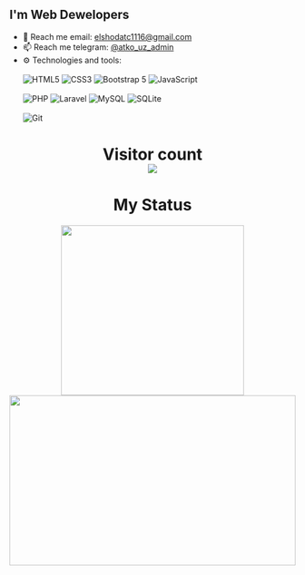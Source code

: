 <h2>I'm Web Dewelopers</h2>

- 📧 Reach me email: elshodatc1116@gmail.com
- 📫 Reach me telegram: [@atko_uz_admin](https://t.me/atko_uz_admin)
- ⚙️ Technologies and tools: <br /> <br /> 
![HTML5](https://img.shields.io/badge/html5-%23E34F26.svg?style=for-the-badge&logo=html5&logoColor=white)
![CSS3](https://img.shields.io/badge/css3-%231572B6.svg?style=for-the-badge&logo=css3&logoColor=white)
![Bootstrap 5](https://img.shields.io/badge/Bootstrap%205-0078d7.svg?style=for-the-badge&logo=bootstrap&logoColor=white)
![JavaScript](https://img.shields.io/badge/javascript-%23323330.svg?style=for-the-badge&logo=javascript&logoColor=%23F7DF1E)<br><br>
![PHP](https://img.shields.io/badge/php-%23777BB4.svg?style=for-the-badge&logo=php&logoColor=white)
![Laravel](https://img.shields.io/badge/laravel-%23FF2D20.svg?style=for-the-badge&logo=laravel&logoColor=white)
![MySQL](https://img.shields.io/badge/mysql-%2300f.svg?style=for-the-badge&logo=mysql&logoColor=white)
![SQLite](https://img.shields.io/badge/sqlite-%2307405e.svg?style=for-the-badge&logo=sqlite&logoColor=white)<br><br>
![Git](https://img.shields.io/badge/git-%23F05033.svg?style=for-the-badge&logo=git&logoColor=white)

<h1 align="center">  Visitor count<br>
  <img src="https://profile-counter.glitch.me/elshodatc111/count.svg" />
</h1>







<h1 align="center"> My Status</h1>
<p align="center">
<img align="center"  width="80%" height="300px" src="https://github-readme-stats.vercel.app/api?username=elshodatc111&show_icons=true&theme=radical" >  
<img align="center" width="100%" height="300px" src="https://github-readme-stats.vercel.app/api/top-langs/?username=elshodatc111&layout=compact" >
</p>
